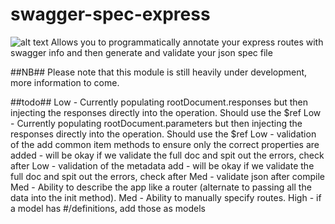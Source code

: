 # swagger-spec-express
![alt text](https://api.travis-ci.org/eXigentCoder/swagger-spec-express.svg "Build Status")
Allows you to programmatically annotate your express routes with swagger info and then generate and validate your json spec file

##NB##
Please note that this module is still heavily under development, more information to come.

##todo##
Low - Currently populating rootDocument.responses but then injecting the responses directly into the operation. Should use the $ref
Low - Currently populating rootDocument.parameters but then injecting the responses directly into the operation. Should use the $ref
Low - validation of the add common item methods to ensure only the correct properties are added - will be okay if we validate the full doc and spit out the errors, check after
Low - validation of the metadata add - will be okay if we validate the full doc and spit out the errors, check after
Med - validate json after compile
Med - Ability to describe the app like a router (alternate to passing all the data into the init method).
Med - Ability to manually specify routes.
High - if a model has #/definitions, add those as models